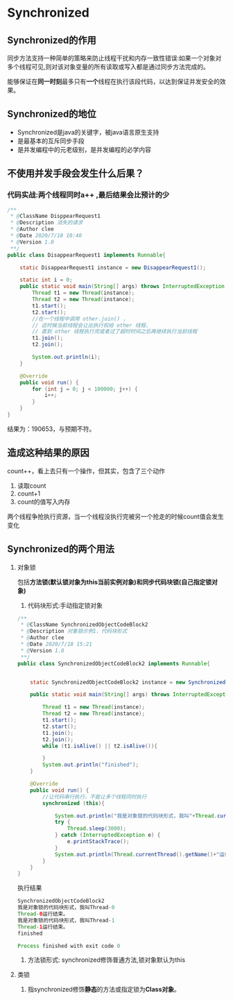 # Synchronized

## Synchronized的作用

同步方法支持一种简单的策略来防止线程干扰和内存一致性错误:如果一个对象对多个线程可见,则对该对象变量的所有读取或写入都是通过同步方法完成的。

能够保证在**同一时刻**最多只有**一个**线程在执行该段代码，以达到保证并发安全的效果。

## Synchronized的地位

- Synchronized是java的关键字，被java语言原生支持
- 是最基本的互斥同步手段
- 是并发编程中的元老级别，是并发编程的必学内容

## 不使用并发手段会发生什么后果？

### 代码实战:两个线程同时a++ ,最后结果会比预计的少

```java
/**
 * @ClassName DisppearRequest1
 * @Description 消失的请求
 * @Author clee
 * @Date 2020/7/18 10:40
 * @Version 1.0
 **/
public class DisappearRequest1 implements Runnable{

    static DisappearRequest1 instance = new DisappearRequest1();

    static int i = 0;
    public static void main(String[] args) throws InterruptedException {
        Thread t1 = new Thread(instance);
        Thread t2 = new Thread(instance);
        t1.start();
        t2.start();
        //在一个线程中调用 other.join() ，
        // 这时候当前线程会让出执行权给 other 线程，
        // 直到 other 线程执行完或者过了超时时间之后再继续执行当前线程
        t1.join();
        t2.join();

        System.out.println(i);
    }

    @Override
    public void run() {
        for (int j = 0; j < 100000; j++) {
            i++;
        }
    }
}
```

结果为：190653，与预期不符。

## 造成这种结果的原因

count++，看上去只有一个操作，但其实，包含了三个动作

1. 读取count
2. count+1
3. count的值写入内存

两个线程争抢执行资源，当一个线程没执行完被另一个抢走的时候count值会发生变化

## Synchronized的两个用法

1. 对象锁

   包括**方法锁(默认锁对象为this当前实例对象)**和**同步代码块锁(自己指定锁对
   象)**

   1. 代码块形式:手动指定锁对象

   ```java
   /**
    * @ClassName SynchronizedObjectCodeBlock2
    * @Description 对象锁示例1，代码块形式
    * @Author clee
    * @Date 2020/7/18 15:21
    * @Version 1.0
    **/
   public class SynchronizedObjectCodeBlock2 implements Runnable{
   
   
       static SynchronizedObjectCodeBlock2 instance = new SynchronizedObjectCodeBlock2();
   
       public static void main(String[] args) throws InterruptedException {
   
           Thread t1 = new Thread(instance);
           Thread t2 = new Thread(instance);
           t1.start();
           t2.start();
           t1.join();
           t2.join();
           while (t1.isAlive() || t2.isAlive()){
   
           }
           System.out.println("finished");
       }
   
       @Override
       public void run() {
           //让代码串行执行，不能让多个线程同时执行
           synchronized (this){
   
               System.out.println("我是对象锁的代码块形式，我叫"+Thread.currentThread().getName());
               try {
                   Thread.sleep(3000);
               } catch (InterruptedException e) {
                   e.printStackTrace();
               }
               System.out.println(Thread.currentThread().getName()+"运行结束。");
           }
       }
   }
   
   ```

   执行结果

   ```java
   SynchronizedObjectCodeBlock2
   我是对象锁的代码块形式，我叫Thread-0
   Thread-0运行结束。
   我是对象锁的代码块形式，我叫Thread-1
   Thread-1运行结束。
   finished
   
   Process finished with exit code 0
   
   ```

   

   1. 方法锁形式: synchronized修饰普通方法,锁对象默认为this

2. 类锁

   1. 指synchronized修饰**静态**的方法或指定锁为**Class对象**。

